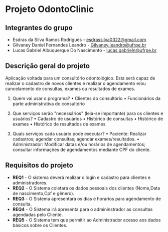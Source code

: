 # Projeto OdontoClinic

## Integrantes do grupo

* Esdras da Silva Ramos Rodrigues - esdrassilva0322@gmail.com
* Gilvaney Daniel Fernandes Leandro - Gilvaney.leandro@ufrpe.br
* Lucas Gabriel Albuquerque Do Nascimento - lucas.gabrieln@ufrpe.br

## Descrição geral do projeto

Aplicação voltada para um consultório odontológico. Esta será capaz de realizar o cadastro de novos clientes e realizar o agendamento e/ou cancelamento de consultas, exames ou resultados de exames. 

1. Quem vai usar o programa? 
   • Clientes do consultório
   • Funcionários da parte administrativa do consultório
    
2. Que serviços serão "necessários" (leia-se importante) para os clientes e usuários?
   • Cadastro de usuários
   • Histórico de consultas
   • Histórico de exames
   • Histórico de resultados de exames

3. Quais serviços cada usuário pode executar?
   • Paciente: Realizar cadastros; agendar consultas; agendar exames/resultados.
   • Administrador: Modificar datas e/ou horários de agendamentos; consultar informações de agendamentos mediante CPF do cliente.

## Requisitos do projeto
 * **REQ1** - O sistema deverá realizar o login e cadastro para clientes e administradores.
 * **REQ2** - O Sistema coletará os dados pessoais dos clientes (Nome,Data de nascimento,Cpf e gênero).
 * **REQ3** - O Sistema apresentará os dias e horarios para agendamento de consulta.
 * **REQ4** - O Sistema irá apresenta para o admininstrador as consultas agendadas pelo Cliente.
 * **REQ5** - O Sistema tem que permitir ao Administrador acesso aos dados básicos sobre os Clientes.


